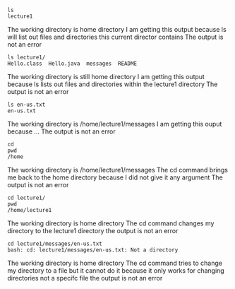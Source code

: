 
```
ls
lecture1
```
The working directory is home directory
I am getting this output because ls will list out files and directories this current director contains
The output is not an error

```
ls lecture1/
Hello.class  Hello.java  messages  README
```
The working directory is still home directory
I am getting this output because ls lists out files and directories within the lecture1 directory
The output is not an error

```
ls en-us.txt
en-us.txt
```
The working directory is /home/lecture1/messages
I am getting this ouput because ...
The output is not an error

```
cd
pwd
/home
```
The working directory is /home/lecture1/messages
The cd command brings me back to the home directory because I did not give it any argument
The output is not an error

```
cd lecture1/
pwd
/home/lecture1
```
The working directory is home directory
The cd command changes my directory to the lecture1 directory
the output is not an error

```
cd lecture1/messages/en-us.txt
bash: cd: lecture1/messages/en-us.txt: Not a directory
```
The working directory is home directory
The cd command tries to change my directory to a file but it cannot do it because it only works for changing directories not a specifc file
the output is not an error

